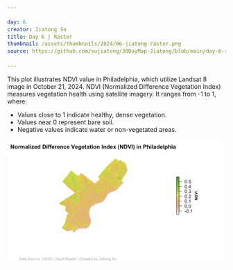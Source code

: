 ```yaml
---

day: 6
creator: Jiatong Su
title: Day 6 | Raster
thumbnail: /assets/thumbnails/2024/06-jiatong-raster.png
source: https://github.com/sujiatong/30DayMap-Jiatong/blob/main/day-6-raster/day-6.Rmd

---
```



This plot illustrates NDVI value in Philadelphia, which utilize Landsat 8 image in October 21, 2024.
NDVI (Normalized Difference Vegetation Index) measures vegetation health using satellite imagery.
It ranges from -1 to 1, where:
  - Values close to 1 indicate healthy, dense vegetation.
  - Values near 0 represent bare soil.
  - Negative values indicate water or non-vegetated areas.

![NDVI Plot Image](assets/thumbnails/2024/06-jiatong-raster.png)
